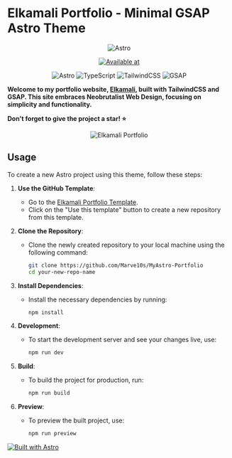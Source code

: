 # Elkamali Portfolio - Minimal GSAP Astro Theme

<p id="readme-top"></p>

<div align="center">

![Astro](https://astro.build/assets/press/astro-icon-light-gradient.svg)

[![Available at](https://img.shields.io/badge/Available%20at-Astro%20Themes-purple?style=for-the-badge&link=https://astro.build/themes/details/elkamali-portfolio-blog/)](https://astro.build/themes/details/elkamali-portfolio-blog/)

</div>

<div align="center">

![Astro](https://img.shields.io/badge/Astro-0C1222?style=for-the-badge&logo=astro&logoColor=FDFDFE)
![TypeScript](https://img.shields.io/badge/TypeScript-007ACC?style=for-the-badge&logo=typescript&logoColor=white)
![TailwindCSS](https://img.shields.io/badge/TailwindCSS-38B2AC?style=for-the-badge&logo=tailwind-css&logoColor=white)
![GSAP](https://img.shields.io/badge/GSAP-88CE02?style=for-the-badge&logo=greensock&logoColor=white)

</div>

**Welcome to my portfolio website, [Elkamali](https://elkamali.netlify.app), built with TailwindCSS and GSAP. This site embraces Neobrutalist Web Design, focusing on simplicity and functionality.**

**Don't forget to give the project a star! ⭐**

<div align="center">

![Elkamali Portfolio](https://github.com/Marve10s/MyAstro-Portfolio/assets/126423069/0151119a-9b7e-41d2-855a-c737b3d5b340)

</div>

## Usage

To create a new Astro project using this theme, follow these steps:

1. **Use the GitHub Template**:
   - Go to the [Elkamali Portfolio Template](https://github.com/Marve10s/MyAstro-Portfolio).
   - Click on the "Use this template" button to create a new repository from this template.

2. **Clone the Repository**:
   - Clone the newly created repository to your local machine using the following command:
     ```sh
     git clone https://github.com/Marve10s/MyAstro-Portfolio
     cd your-new-repo-name
     ```

3. **Install Dependencies**:
   - Install the necessary dependencies by running:
     ```sh
     npm install
     ```

4. **Development**:
   - To start the development server and see your changes live, use:
     ```sh
     npm run dev
     ```

5. **Build**:
   - To build the project for production, run:
     ```sh
     npm run build
     ```

6. **Preview**:
   - To preview the built project, use:
     ```sh
     npm run preview
     ```

[![Built with Astro](https://astro.badg.es/v2/built-with-astro/medium.svg)](https://astro.build)
